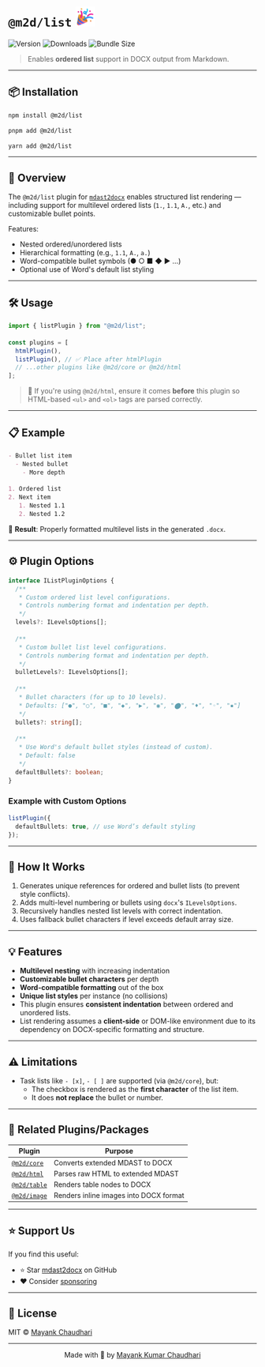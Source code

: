 # `@m2d/list` <img src="https://raw.githubusercontent.com/mayank1513/mayank1513/main/popper.png" height="40"/>

![Version](https://img.shields.io/npm/v/@m2d/list?color=green) ![Downloads](https://img.shields.io/npm/d18m/@m2d/list) ![Bundle Size](https://img.shields.io/bundlephobia/minzip/@m2d/list)

> Enables **ordered list** support in DOCX output from Markdown.

---

## 📦 Installation

```bash
npm install @m2d/list
```

```bash
pnpm add @m2d/list
```

```bash
yarn add @m2d/list
```

---

## 🚀 Overview

The `@m2d/list` plugin for [`mdast2docx`](https://github.com/mayankchaudhari/mdast2docx) enables structured list rendering — including support for multilevel ordered lists (`1.`, `1.1`, `A.`, etc.) and customizable bullet points.

Features:

- Nested ordered/unordered lists
- Hierarchical formatting (e.g., `1.1`, `A.`, `a.`)
- Word-compatible bullet symbols (● ○ ■ ◆ ▶ …)
- Optional use of Word's default list styling

---

## 🛠️ Usage

```ts
import { listPlugin } from "@m2d/list";

const plugins = [
  htmlPlugin(),
  listPlugin(), // ✅ Place after htmlPlugin
  // ...other plugins like @m2d/core or @m2d/html
];
```

> 🧠 If you're using `@m2d/html`, ensure it comes **before** this plugin so HTML-based `<ul>` and `<ol>` tags are parsed correctly.

---

## 📋 Example

```md
- Bullet list item
  - Nested bullet
    - More depth

1. Ordered list
2. Next item
   1. Nested 1.1
   2. Nested 1.2
```

🧾 **Result**: Properly formatted multilevel lists in the generated `.docx`.

---

## ⚙️ Plugin Options

```ts
interface IListPluginOptions {
  /**
   * Custom ordered list level configurations.
   * Controls numbering format and indentation per depth.
   */
  levels?: ILevelsOptions[];

  /**
   * Custom bullet list level configurations.
   * Controls numbering format and indentation per depth.
   */
  bulletLevels?: ILevelsOptions[];

  /**
   * Bullet characters (for up to 10 levels).
   * Defaults: ["●", "○", "■", "◆", "▶", "◉", "⬤", "♦", "◦", "▪"]
   */
  bullets?: string[];

  /**
   * Use Word's default bullet styles (instead of custom).
   * Default: false
   */
  defaultBullets?: boolean;
}
```

### Example with Custom Options

```ts
listPlugin({
  defaultBullets: true, // use Word’s default styling
});
```

---

## 🧠 How It Works

1. Generates unique references for ordered and bullet lists (to prevent style conflicts).
2. Adds multi-level numbering or bullets using `docx`'s `ILevelsOptions`.
3. Recursively handles nested list levels with correct indentation.
4. Uses fallback bullet characters if level exceeds default array size.

---

## 💡 Features

- **Multilevel nesting** with increasing indentation
- **Customizable bullet characters** per depth
- **Word-compatible formatting** out of the box
- **Unique list styles** per instance (no collisions)
- This plugin ensures **consistent indentation** between ordered and unordered lists.
- List rendering assumes a **client-side** or DOM-like environment due to its dependency on DOCX-specific formatting and structure.

---

## **⚠️ Limitations**

- Task lists like `- [x]`, `- [ ]` are supported (via `@m2d/core`), but:
  - The checkbox is rendered as the **first character** of the list item.
  - It does **not replace** the bullet or number.

---

## 🔌 Related Plugins/Packages

| Plugin                                               | Purpose                                |
| ---------------------------------------------------- | -------------------------------------- |
| [`@m2d/core`](https://npmjs.com/package/@m2d/core)   | Converts extended MDAST to DOCX        |
| [`@m2d/html`](https://npmjs.com/package/@m2d/html)   | Parses raw HTML to extended MDAST      |
| [`@m2d/table`](https://npmjs.com/package/@m2d/table) | Renders table nodes to DOCX            |
| [`@m2d/image`](https://npmjs.com/package/@m2d/image) | Renders inline images into DOCX format |

---

## ⭐ Support Us

If you find this useful:

- ⭐ Star [mdast2docx](https://github.com/tiny-md/mdast2docx) on GitHub
- ❤️ Consider [sponsoring](https://github.com/sponsors/mayank1513)

---

## 🧾 License

MIT © [Mayank Chaudhari](https://github.com/mayankchaudhari)

---

<p align="center">Made with 💖 by <a href="https://mayank-chaudhari.vercel.app" target="_blank">Mayank Kumar Chaudhari</a></p>
